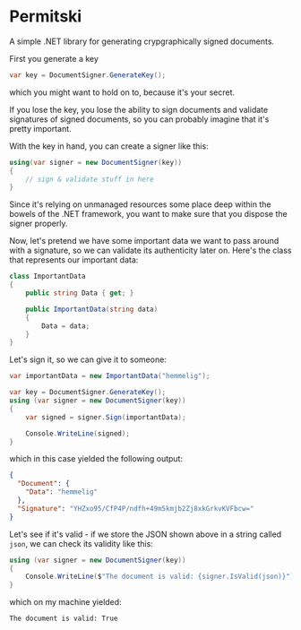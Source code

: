 # Permitski

A simple .NET library for generating crypgraphically signed documents.

First you generate a key

```csharp
var key = DocumentSigner.GenerateKey();
```

which you might want to hold on to, because it's your secret. 

If you lose the key, you lose the ability to sign documents and validate signatures of signed documents, so you can probably imagine that it's pretty important.

With the key in hand, you can create a signer like this:
```csharp
using(var signer = new DocumentSigner(key))
{
	// sign & validate stuff in here
}
```

Since it's relying on unmanaged resources some place deep within the bowels of the .NET framework, you want to make sure that you dispose the signer properly.

Now, let's pretend we have some important data we want to pass around with a signature, so we can validate its authenticity later on. Here's the class that represents our important data:

```csharp
class ImportantData
{
    public string Data { get; }

    public ImportantData(string data)
    {
        Data = data;
    }
}
```

Let's sign it, so we can give it to someone:
```csharp
var importantData = new ImportantData("hemmelig");

var key = DocumentSigner.GenerateKey();
using (var signer = new DocumentSigner(key))
{
    var signed = signer.Sign(importantData);

    Console.WriteLine(signed);
}
```

which in this case yielded the following output:

```json
{
  "Document": {
    "Data": "hemmelig"
  },
  "Signature": "YHZxo95/CfP4P/ndfh+49m5kmjb2Zj8xkGrkvKVFbcw="
}
```

Let's see if it's valid - if we store the JSON shown above in a string called `json`, we can check its validity like this:

```csharp
using (var signer = new DocumentSigner(key))
{
    Console.WriteLine($"The document is valid: {signer.IsValid(json)}");
}
```
which on my machine yielded:
```
The document is valid: True
```


